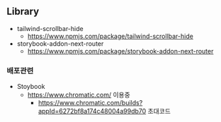 ## Library

 - tailwind-scrollbar-hide
   - https://www.npmjs.com/package/tailwind-scrollbar-hide 
 - storybook-addon-next-router
   - https://www.npmjs.com/package/storybook-addon-next-router


### 배포관련
 - Stoybook
   - https://www.chromatic.com/ 이용중
     - https://www.chromatic.com/builds?appId=6272bf8a174c48004a99db70 초대코드